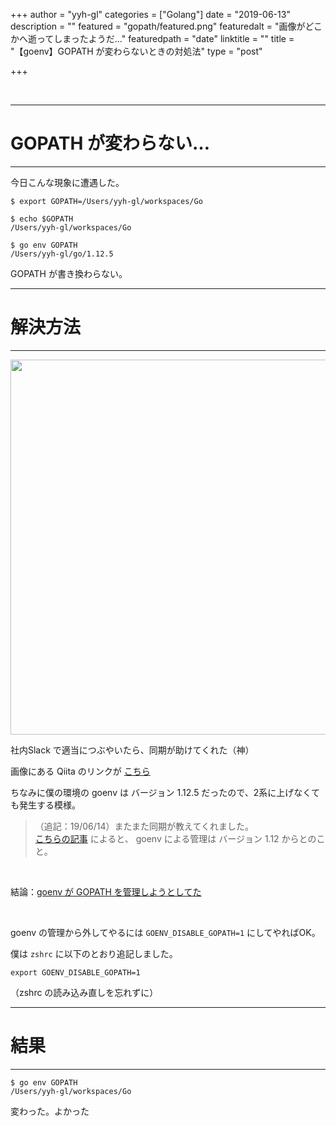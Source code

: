 +++
author = "yyh-gl"
categories = ["Golang"]
date = "2019-06-13"
description = ""
featured = "gopath/featured.png"
featuredalt = "画像がどこかへ逝ってしまったようだ…"
featuredpath = "date"
linktitle = ""
title = "【goenv】GOPATH が変わらないときの対処法"
type = "post"

+++

<br>

---
# GOPATH が変わらない…
---

今日こんな現象に遭遇した。

```
$ export GOPATH=/Users/yyh-gl/workspaces/Go

$ echo $GOPATH
/Users/yyh-gl/workspaces/Go

$ go env GOPATH
/Users/yyh-gl/go/1.12.5
```

GOPATH が書き換わらない。


---
# 解決方法
---

<img src="https://yyh-gl.github.io/tech-blog/img/tech-blog/2019/06/gopath/help.png" width="600">


社内Slack で適当につぶやいたら、同期が助けてくれた（神）

画像にある Qiita のリンクが [こちら](https://qiita.com/gimKondo/items/add08298e24ae400505e)

ちなみに僕の環境の goenv は バージョン 1.12.5 だったので、2系に上げなくても発生する模様。

> （追記：19/06/14）またまた同期が教えてくれました。<br>
> [こちらの記事](https://blog.ast.moe/blog/2019-03-26/) によると、
> goenv による管理は バージョン 1.12 からとのこと。

<br>

結論：<u>goenv が GOPATH を管理しようとしてた</u>


<br>

goenv の管理から外してやるには `GOENV_DISABLE_GOPATH=1` にしてやればOK。

僕は `zshrc` に以下のとおり追記しました。

`export GOENV_DISABLE_GOPATH=1`

（zshrc の読み込み直しを忘れずに）


---
# 結果
---

```
$ go env GOPATH
/Users/yyh-gl/workspaces/Go
```

変わった。よかった
